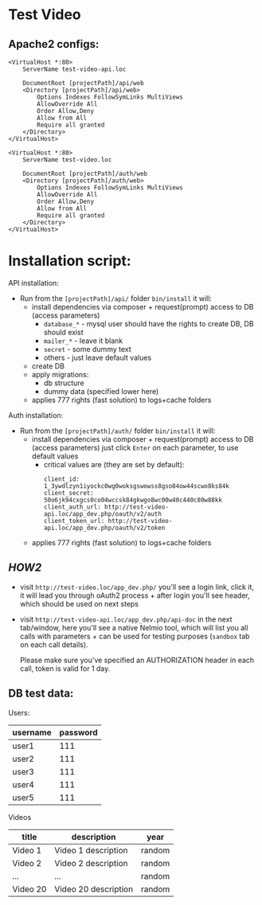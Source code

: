 Test Video
==========

Apache2 configs:
----------------
```
<VirtualHost *:80>
    ServerName test-video-api.loc

    DocumentRoot [projectPath]/api/web
    <Directory [projectPath]/api/web>
        Options Indexes FollowSymLinks MultiViews
        AllowOverride All
        Order Allow,Deny
        Allow from All
        Require all granted
    </Directory>
</VirtualHost>

<VirtualHost *:80>
    ServerName test-video.loc

    DocumentRoot [projectPath]/auth/web
    <Directory [projectPath]/auth/web>
        Options Indexes FollowSymLinks MultiViews
        AllowOverride All
        Order Allow,Deny
        Allow from All
        Require all granted
    </Directory>
</VirtualHost>
```

Installation script:
========================
API installation:
* Run from the `[projectPath]/api/` folder `bin/install` it will:
    * install dependencies via composer + request(prompt) access to DB (access parameters)
      * `database_*` - mysql user should have the rights to create DB, DB should exist
      * `mailer_*` - leave it blank
      * `secret` - some dummy text
      * others - just leave default values
    * create DB
    * apply migrations:
      * db structure
      * dummy data (specified lower here)
    * applies 777 rights (fast solution) to logs+cache folders
    
Auth installation:
* Run from the `[projectPath]/auth/` folder `bin/install` it will:
    * install dependencies via composer + request(prompt) access to DB (access parameters)
      just click `Enter` on each parameter, to use default values
      * critical values are (they are set by default):
        ```
        client_id: 1_3ywdlzyn1iyockc0wg0woksgswowss8gso84ow44scwo8ks84k
        client_secret: 50o6jk94cxgcs0co04wccsk84gkwgo8wc00w40c440c80w88kk
        client_auth_url: http://test-video-api.loc/app_dev.php/oauth/v2/auth
        client_token_url: http://test-video-api.loc/app_dev.php/oauth/v2/token
        ```
    * applies 777 rights (fast solution) to logs+cache folders
  
  
_HOW2_
------
* visit `http://test-video.loc/app_dev.php/` you'll see a login link, click it,
  it will lead you through oAuth2 process + after login you'll see
  header, which should be used on next steps
* visit `http://test-video-api.loc/app_dev.php/api-doc` in the next tab/window,
  here you'll see a native Nelmio tool, which will list you all calls with
  parameters + can be used for testing purposes (`sandbox` tab on each call
  details).
  
  Please make sure you've specified an AUTHORIZATION header in each call, token
  is valid for 1 day.
  
 
DB test data:
-------------

Users:

| username | password |
|----------|----------|
|user1     |111       |
|user2     |111       |
|user3     |111       |
|user4     |111       |
|user5     |111       |

Videos

| title    | description          | year   |
|----------|----------------------|--------|
|Video 1   | Video 1 description  | random |
|Video 2   | Video 2 description  | random |
|...       | ...                  | random |
|Video 20  | Video 20 description | random |
